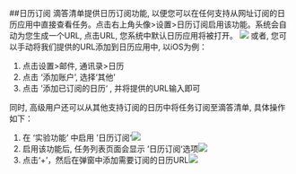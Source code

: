 ##日历订阅
滴答清单提供日历订阅功能, 以便您可以在任何支持从网址订阅的日历应用中直接查看任务。点击右上角头像>设置>日历订阅启用该功能。系统会自动为您生成一个URL, 点击URL, 您系统中默认日历应用将被打开。
![](/images/image016.png)
或者, 您可以手动将我们提供的URL添加到日历应用中, 以iOS为例：

1. 点击设置>邮件, 通讯录>日历
2. 点击 ‘添加账户’, 选择‘其他’
3. 点击 ’添加已订阅的日历‘ , 并将提供的URL输入即可

同时, 高级用户还可以从其他支持订阅的日历中将任务订阅至滴答清单, 具体操作如下：
1.	在 ‘实验功能’ 中启用 ’日历订阅‘![](/images/image018.png)
2.	启用该功能后, 任务列表页面会显示 ’日历订阅‘选项![](/images/image020.png)
3.	点击‘+’，然后在弹窗中添加需要订阅的日历URL![](/images/image022.png)
